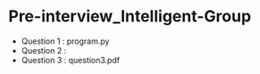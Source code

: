 # Pre-interview_Intelligent-Group

* Question 1 : program.py
* Question 2 : 
* Question 3 : question3.pdf
